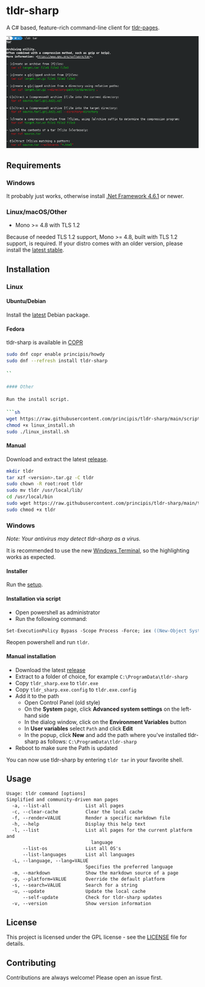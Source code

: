 # tldr-sharp

A C# based, feature-rich command-line client for [tldr-pages](https://github.com/tldr-pages/tldr).

![tldr screenshot](screenshot.png)

## Requirements

### Windows

It probably just works, otherwise install
[.Net Framework 4.6.1](https://dotnet.microsoft.com/download/dotnet-framework/thank-you/net461-web-installer)
or newer.

### Linux/macOS/Other

- Mono >= 4.8 with TLS 1.2

Because of needed TLS 1.2 support, Mono >= 4.8, built with TLS 1.2 support, is required. If your distro comes with an
older version, please install the [latest stable](https://www.mono-project.com/download/stable/).

## Installation

### Linux

#### Ubuntu/Debian

Install the [latest](https://github.com/principis/tldr-sharp/releases/latest/download/tldr-sharp.deb) Debian package.

#### Fedora
tldr-sharp is available in [COPR](https://copr.fedorainfracloud.org/coprs/principis/tldr-sharp/)

```sh
sudo dnf copr enable principis/howdy
sudo dnf --refresh install tldr-sharp

``

#### Other

Run the install script.

```sh
wget https://raw.githubusercontent.com/principis/tldr-sharp/main/scripts/linux_install.sh
chmod +x linux_install.sh
sudo ./linux_install.sh
```

#### Manual

Download and extract the latest [release](https://github.com/principis/tldr-sharp/releases).

```sh
mkdir tldr
tar xzf <version>.tar.gz -C tldr
sudo chown -R root:root tldr
sudo mv tldr /usr/local/lib/
cd /usr/local/bin
sudo wget https://raw.githubusercontent.com/principis/tldr-sharp/main/tldr
sudo chmod +x tldr
```

### Windows

_Note: Your antivirus may detect tldr-sharp as a virus._

It is recommended to use the new [Windows Terminal](https://aka.ms/terminal), so the highlighting works as expected.

#### Installer

Run the [setup](https://github.com/principis/tldr-sharp/releases/latest/download/tldr-sharp_setup.exe).

#### Installation via script

* Open powershell as administrator
* Run the following command:

```ps
Set-ExecutionPolicy Bypass -Scope Process -Force; iex ((New-Object System.Net.WebClient).DownloadString('https://raw.githubusercontent.com/principis/tldr-sharp/main/scripts/windows_install.ps1'))
```

Reopen powershell and run `tldr`.

#### Manual installation

* Download the latest [release](https://github.com/principis/tldr-sharp/releases)
* Extract to a folder of choice, for example `C:\ProgramData\tldr-sharp`
* Copy `tldr_sharp.exe` to `tldr.exe`
* Copy `tldr_sharp.exe.config` to `tldr.exe.config`
* Add it to the path
    * Open Control Panel (old style)
    * On the **System** page, click **Advanced system settings** on the left-hand side
    * In the dialog window, click on the **Environment Variables** button
    * In **User variables** select `Path` and click **Edit**
    * In the popup, click **New** and add the path where you've installed tldr-sharp as
      follows: `C:\ProgramData\tldr-sharp`
* Reboot to make sure the Path is updated

You can now use tldr-sharp by entering `tldr tar` in your favorite shell.

## Usage

```
Usage: tldr command [options]
Simplified and community-driven man pages
  -a, --list-all             List all pages
  -c, --clear-cache          Clear the local cache
  -f, --render=VALUE         Render a specific markdown file
  -h, --help                 Display this help text
  -l, --list                 List all pages for the current platform and
                               language
      --list-os              List all OS's
      --list-languages       List all languages
  -L, --language, --lang=VALUE
                             Specifies the preferred language
  -m, --markdown             Show the markdown source of a page
  -p, --platform=VALUE       Override the default platform
  -s, --search=VALUE         Search for a string
  -u, --update               Update the local cache
      --self-update          Check for tldr-sharp updates
  -v, --version              Show version information
```

## License

This project is licensed under the GPL license - see the [LICENSE](LICENSE) file for details.

## Contributing

Contributions are always welcome! Please open an issue first.
